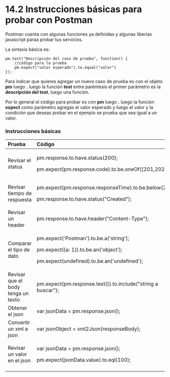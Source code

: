 # 14.2 Instrucciones básicas para probar con Postman

Postman cuenta con algunas funciones ya definidas y algunas liberías javascript paraa probar tus servicios.

La sintaxis básica es:

```text
pm.test("Descripción del caso de prueba", function() {
    //código para la prueba
    pm.expect("valor esperado").to.equal("valor")
});
```

Para indicar que quieres agregar un nuevo caso de prueba es con el objeto **pm** luego **.** luego la función **test** entre paréntesis el primer parámetro es la **descripción del test**, luego una función. 

Por lo general el código para probar es con **pm** luego **.** luego la función **expect** como parámetro agregas el valor esperado y luego el valor y la condición que deseas probar en el ejemplo se prueba que sea igual a un valor.

### Instrucciones básicas

<table>
  <thead>
    <tr>
      <th style="text-align:left">Prueba</th>
      <th style="text-align:left">C&#xF3;digo</th>
    </tr>
  </thead>
  <tbody>
    <tr>
      <td style="text-align:left">Revisar el status</td>
      <td style="text-align:left">
        <p>pm.response.to.have.status(200);</p>
        <p>pm.expect(pm.response.code).to.be.oneOf([201,202]);</p>
      </td>
    </tr>
    <tr>
      <td style="text-align:left">Revisar tiempo de respuesta</td>
      <td style="text-align:left">
        <p>pm.expect(pm.response.responseTime).to.be.below(200);</p>
        <p>pm.response.to.have.status(&quot;Created&quot;);</p>
      </td>
    </tr>
    <tr>
      <td style="text-align:left">Revisar un header</td>
      <td style="text-align:left">pm.response.to.have.header(&quot;Content-Type&quot;);</td>
    </tr>
    <tr>
      <td style="text-align:left">Comparar el tipo de dato</td>
      <td style="text-align:left">
        <p>pm.expect(&apos;Postman&apos;).to.be.a(&apos;string&apos;);</p>
        <p>pm.expect({a: 1}).to.be.an(&apos;object&apos;);</p>
        <p>pm.expect(undefined).to.be.an(&apos;undefined&apos;);</p>
      </td>
    </tr>
    <tr>
      <td style="text-align:left">Revisar que el body tenga un texto</td>
      <td style="text-align:left">pm.expect(pm.response.text()).to.include(&quot;string a buscar&quot;);</td>
    </tr>
    <tr>
      <td style="text-align:left">Obtener el json</td>
      <td style="text-align:left">var jsonData = pm.response.json();</td>
    </tr>
    <tr>
      <td style="text-align:left">Convertir un xml a json</td>
      <td style="text-align:left">var jsonObject = xml2Json(responseBody);</td>
    </tr>
    <tr>
      <td style="text-align:left">Revisar un valor en el json</td>
      <td style="text-align:left">
        <p>var jsonData = pm.response.json();</p>
        <p>pm.expect(jsonData.value).to.eql(100);</p>
      </td>
    </tr>
    <tr>
      <td style="text-align:left"></td>
      <td style="text-align:left"></td>
    </tr>
  </tbody>
</table>

